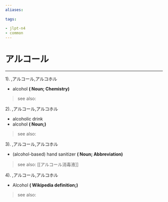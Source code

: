 ```yaml
---
aliases:
    
tags:
    
- jlpt-n4
- common
---
```


# アルコール
---
1).
,アルコール,アルコホル

- alcohol
**( Noun; Chemistry)**
> see also: 
            
2).
,アルコール,アルコホル

- alcoholic drink
- alcohol
**( Noun;)**
> see also: 
            
3).
,アルコール,アルコホル

- (alcohol-based) hand sanitizer
**( Noun; Abbreviation)**
> see also:  [[アルコール消毒液]]
            
4).
,アルコール,アルコホル

- Alcohol
**( Wikipedia definition;)**
> see also: 
            